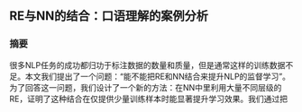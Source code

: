 ## RE与NN的结合：口语理解的案例分析

### 摘要

很多NLP任务的成功都归功于标注数据的数量和质量，但是通常这样的训练数据不足。本文我们提出了一个问题：“能不能把RE和NN结合来提升NLP的监督学习”。为了回答这一问题，我们设计了一个新的方法：在NN中里利用大量不同层级的RE，证明了这种结合在仅提供少量训练样本时能显著提升学习效果。我们通过把

